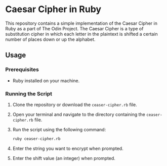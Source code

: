 # Caesar Cipher in Ruby

This repository contains a simple implementation of the Caesar Cipher in Ruby as a part of The Odin Project. The Caesar Cipher is a type of substitution cipher in which each letter in the plaintext is shifted a certain number of places down or up the alphabet.

## Usage

### Prerequisites

- Ruby installed on your machine.

### Running the Script

1. Clone the repository or download the `ceaser-cipher.rb` file.
2. Open your terminal and navigate to the directory containing the `ceaser-cipher.rb` file.
3. Run the script using the following command:

   ```sh
   ruby ceaser-cipher.rb
4. Enter the string you want to encrypt when prompted.
5. Enter the shift value (an integer) when prompted.